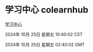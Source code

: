 # 学习中心 colearnhub
[学习中心](http://219.139.199.238:56308/colearnhub/)

2024年 10月 25日 星期五 10:40:02 CST

2024年 10月 25日 星期五 02:40:02 GMT
